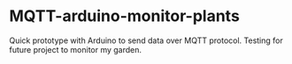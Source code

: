 # MQTT-arduino-monitor-plants
 Quick prototype with Arduino to send data over MQTT protocol. Testing for future project to monitor my garden.
